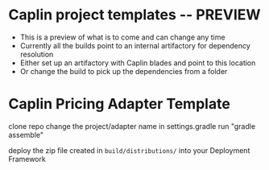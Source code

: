 # Caplin project templates -- PREVIEW

* This is a preview of what is to come and can change any time
* Currently all the builds point to an internal artifactory for dependency resolution
 * Either set up an artifactory with Caplin blades and point to this location
 * Or change the build to pick up the dependencies from a folder

# Caplin Pricing Adapter Template

clone repo
change the project/adapter name in settings.gradle
run "gradle assemble"

deploy the zip file created in `build/distributions/` into your Deployment Framework
